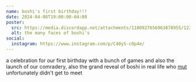 ```yaml
---
name: boshi's first birthday!!!
date: 2024-04-06T19:00:00-04:00
poster:
  src: https://media.discordapp.net/attachments/1180927656963878955/1220206470742937600/IMG_20240320_230137.jpg?ex=6629c854&is=66175354&hm=5ed1e26bbc6c1b4c3a3f2ed4910716042202fd6d067739d21ac4fbf86be2c993&=&format=webp&width=1194&height=1194
  alt: the many faces of boshi's
social:
  instagram: https://www.instagram.com/p/C40yS-cOp4e/
---
```


a celebration for our first birthday with a bunch of games and also the launch of our comradery, also the grand reveal of boshi in real life who <a href="https://mut.media">mut</a> unfortunately didn't get to meet